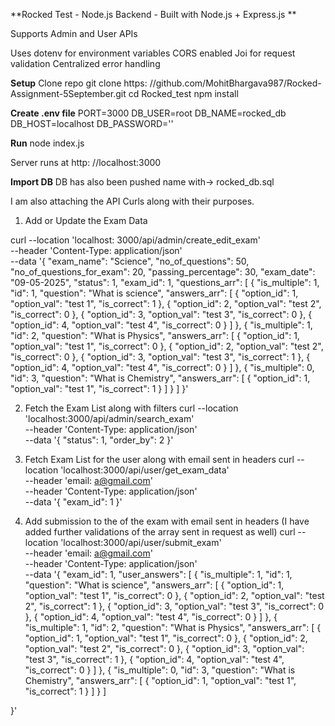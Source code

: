 **Rocked Test - Node.js Backend - Built with Node.js + Express.js
**

Supports Admin and User APIs

Uses dotenv for environment variables
CORS enabled
Joi for request validation
Centralized error handling

**Setup**
Clone repo
git clone https: //github.com/MohitBhargava987/Rocked-Assignment-5September.git
cd Rocked_test
npm install

**Create .env file**
PORT=3000
DB_USER=root
DB_NAME=rocked_db
DB_HOST=localhost
DB_PASSWORD=''

**Run**
node index.js

Server runs at http: //localhost:3000

**Import DB**
DB has also been pushed name with-> rocked_db.sql

I am also attaching the API Curls along with their purposes.
1. Add or Update the Exam Data

curl --location 'localhost: 3000/api/admin/create_edit_exam' \
--header 'Content-Type: application/json' \
--data '{
    "exam_name": "Science",
    "no_of_questions": 50,
    "no_of_questions_for_exam": 20,
    "passing_percentage": 30,
    "exam_date": "09-05-2025",
    "status": 1,
    "exam_id": 1,
    "questions_arr": [
        {
            "is_multiple": 1,
            "id": 1,
            "question": "What is science",
            "answers_arr": [
                {
                    "option_id": 1,
                    "option_val": "test 1",
                    "is_correct": 1
                },
                {
                    "option_id": 2,
                    "option_val": "test 2",
                    "is_correct": 0
                },
                {
                    "option_id": 3,
                    "option_val": "test 3",
                    "is_correct": 0
                },
                {
                    "option_id": 4,
                    "option_val": "test 4",
                    "is_correct": 0
                }
            ]
        },
        {
            "is_multiple": 1,
            "id": 2,
            "question": "What is Physics",
            "answers_arr": [
                {
                    "option_id": 1,
                    "option_val": "test 1",
                    "is_correct": 0
                },
                {
                    "option_id": 2,
                    "option_val": "test 2",
                    "is_correct": 0
                },
                {
                    "option_id": 3,
                    "option_val": "test 3",
                    "is_correct": 1
                },
                {
                    "option_id": 4,
                    "option_val": "test 4",
                    "is_correct": 0
                }
            ]
        },
        {
            "is_multiple": 0,
            "id": 3,
            "question": "What is Chemistry",
            "answers_arr": [
                {
                    "option_id": 1,
                    "option_val": "test 1",
                    "is_correct": 1
                }
            ]
        }
    ]
}'

2. Fetch the Exam List along with filters
curl --location 'localhost:3000/api/admin/search_exam' \
--header 'Content-Type: application/json' \
--data '{
    "status": 1,
    "order_by": 2
}'

3. Fetch Exam List for the user along with email sent in headers
curl --location 'localhost:3000/api/user/get_exam_data' \
--header 'email: a@gmail.com' \
--header 'Content-Type: application/json' \
--data '{
    "exam_id": 1
}'

4. Add submission to the of the exam with email sent in headers (I have added further validations of the array sent in request as well)
curl --location 'localhost:3000/api/user/submit_exam' \
--header 'email: a@gmail.com' \
--header 'Content-Type: application/json' \
--data '{
    "exam_id": 1,
    "user_answers": [
        {
            "is_multiple": 1,
            "id": 1,
            "question": "What is science",
            "answers_arr": [
                {
                    "option_id": 1,
                    "option_val": "test 1",
                    "is_correct": 0
                },
                {
                    "option_id": 2,
                    "option_val": "test 2",
                    "is_correct": 1
                },
                {
                    "option_id": 3,
                    "option_val": "test 3",
                    "is_correct": 0
                },
                {
                    "option_id": 4,
                    "option_val": "test 4",
                    "is_correct": 0
                }
            ]
        },
        {
            "is_multiple": 1,
            "id": 2,
            "question": "What is Physics",
            "answers_arr": [
                {
                    "option_id": 1,
                    "option_val": "test 1",
                    "is_correct": 0
                },
                {
                    "option_id": 2,
                    "option_val": "test 2",
                    "is_correct": 0
                },
                {
                    "option_id": 3,
                    "option_val": "test 3",
                    "is_correct": 1
                },
                {
                    "option_id": 4,
                    "option_val": "test 4",
                    "is_correct": 0
                }
            ]
        },
        {
            "is_multiple": 0,
            "id": 3,
            "question": "What is Chemistry",
            "answers_arr": [
                {
                    "option_id": 1,
                    "option_val": "test 1",
                    "is_correct": 1
                }
            ]
        }
    ]

}'
